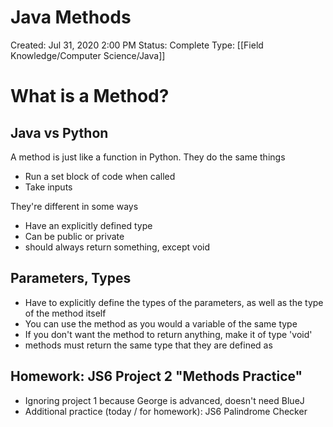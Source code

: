# Java Methods

Created: Jul 31, 2020 2:00 PM
Status: Complete
Type: [[Field Knowledge/Computer Science/Java]]

# What is a Method?

## Java vs Python

A method is just like a function in Python. They do the same things

- Run a set block of code when called
- Take inputs

They're different in some ways

- Have an explicitly defined type
- Can be public or private
- should always return something, except void

## Parameters, Types

- Have to explicitly define the types of the parameters, as well as the type of the method itself
- You can use the method as you would a variable of the same type
- If you don't want the method to return anything, make it of type 'void'
- methods must return the same type that they are defined as

## Homework: JS6 Project 2 "Methods Practice"

- Ignoring project 1 because George is advanced, doesn't need BlueJ
- Additional practice (today / for homework): JS6 Palindrome Checker